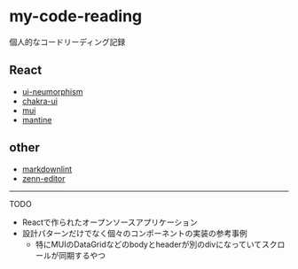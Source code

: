 # my-code-reading

個人的なコードリーディング記録

## React

- [ui-neumorphism](/code-reading-of-ui-neumorphism.md)
- [chakra-ui](/code-reading-of-chakra-ui.md)
- [mui](/code-reading-of-mui.md)
- [mantine](/code-reading-of-mantine.md)

## other

- [markdownlint](/code-reading-of-markdownlint.md)
- [zenn-editor](/code-reading-of-zenn-editor.md)

---

TODO

- Reactで作られたオープンソースアプリケーション
- 設計パターンだけでなく個々のコンポーネントの実装の参考事例
  - 特にMUIのDataGridなどのbodyとheaderが別のdivになっていてスクロールが同期するやつ
